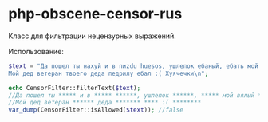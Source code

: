 php-obscene-censor-rus
======================

Класс для фильтрации нецензурных выражений.

Использование:

```php
$text = "Да пошел ты нахуй и в пиzdu huesos, ушлепок ебаный, ебать мой вялый хуй!
Мой дед ветеран твоего деда педрилу ебал :( Хуячечки\n";

echo CensorFilter::filterText($text);
//Да пошел ты ***** и в ***** ******, ушлепок ******, ***** мой вялый ***!
//Мой дед ветеран ****** деда ******* **** :( ********
var_dump(CensorFilter::isAllowed($text)); //false
```

